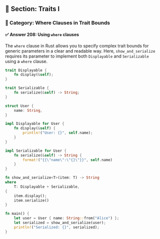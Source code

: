 ## 📘 Section: Traits I  
### 🔹 Category: Where Clauses in Trait Bounds  
#### ✅ Answer 208: Using `where` clauses

The `where` clause in Rust allows you to specify complex trait bounds for generic parameters in a clear and readable way. Here, `show_and_serialize` requires its parameter to implement both `Displayable` and `Serializable` using a `where` clause.

```rust
trait Displayable {
    fn display(&self);
}

trait Serializable {
    fn serialize(&self) -> String;
}

struct User {
    name: String,
}

impl Displayable for User {
    fn display(&self) {
        println!("User: {}", self.name);
    }
}

impl Serializable for User {
    fn serialize(&self) -> String {
        format!("{{\"name\":\"{}\"}}", self.name)
    }
}

fn show_and_serialize<T>(item: T) -> String
where
    T: Displayable + Serializable,
{
    item.display();
    item.serialize()
}

fn main() {
    let user = User { name: String::from("Alice") };
    let serialized = show_and_serialize(user);
    println!("Serialized: {}", serialized);
}
```
